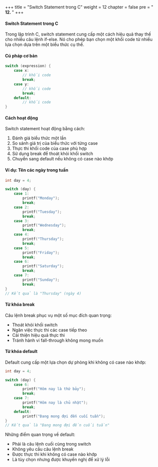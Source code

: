 +++
title = "Switch Statement trong C" 
weight = 12
chapter = false
pre = " <b> 12. </b> "
+++

#### Switch Statement trong C

Trong lập trình C, switch statement cung cấp một cách hiệu quả thay thế cho nhiều câu lệnh if-else. Nó cho phép bạn chọn một khối code từ nhiều lựa chọn dựa trên một biểu thức cụ thể.

#### Cú pháp cơ bản

```c
switch (expression) {
    case x:
        // khối code
        break;
    case y:
        // khối code 
        break;
    default:
        // khối code
}
```

#### Cách hoạt động

Switch statement hoạt động bằng cách:
1. Đánh giá biểu thức một lần
2. So sánh giá trị của biểu thức với từng case
3. Thực thi khối code của case phù hợp
4. Sử dụng break để thoát khỏi khối switch
5. Chuyển sang default nếu không có case nào khớp

#### Ví dụ: Tên các ngày trong tuần

```c
int day = 4;

switch (day) {
    case 1:
        printf("Monday");
        break;
    case 2:
        printf("Tuesday"); 
        break;
    case 3:
        printf("Wednesday");
        break;
    case 4:
        printf("Thursday");
        break;
    case 5:
        printf("Friday");
        break;
    case 6:
        printf("Saturday");
        break;
    case 7:
        printf("Sunday");
        break;
}
// Kết quả là "Thursday" (ngày 4)
```

#### Từ khóa break

Câu lệnh break phục vụ một số mục đích quan trọng:
- Thoát khỏi khối switch
- Ngăn việc thực thi các case tiếp theo
- Cải thiện hiệu quả thực thi
- Tránh hành vi fall-through không mong muốn

#### Từ khóa default

Default cung cấp một lựa chọn dự phòng khi không có case nào khớp:

```c
int day = 4;

switch (day) {
    case 6:
        printf("Hôm nay là thứ bảy");
        break;
    case 7:
        printf("Hôm nay là chủ nhật");
        break;
    default:
        printf("Đang mong đợi đến cuối tuần");
}
// Kết quả là "Đang mong đợi đến cuối tuần"
```

Những điểm quan trọng về default:
- Phải là câu lệnh cuối cùng trong switch
- Không yêu cầu câu lệnh break
- Được thực thi khi không có case nào khớp
- Là tùy chọn nhưng được khuyến nghị để xử lý lỗi
